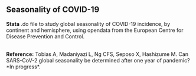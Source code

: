 ## Seasonality of COVID-19
**Stata** .do file to study global seasonality of COVID-19 incidence, by continent and hemisphere, using opendata from the European Centre for Disease Prevention and Control.

<br>
<b>Reference:</b> Tobias A, Madaniyazi L, Ng CFS, Seposo X, Hashizume M. Can SARS-CoV-2 global seasonality be determined after one year of pandemic? *In progress*.
